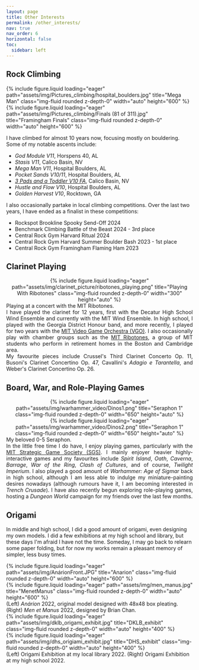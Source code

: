 ```yaml
---
layout: page
title: Other Interests
permalink: /other_interests/
nav: true
nav_order: 6
horizontal: false
toc:
  sidebar: left
---
```

<!-- _pages/other_interests.md -->

## Rock Climbing

<div class="row">
    <div class="col-sm mt-2 mt-md-0">
        {% include figure.liquid loading="eager" path="assets/img/Pictures_climbing/hospital_boulders.jpg" title="Mega Man" class="img-fluid rounded z-depth-0" width="auto" height="600" %}
    </div>
    <div class="col-sm mt-2 mt-md-0">
        {% include figure.liquid loading="eager" path="assets/img/Pictures_climbing/Finals (81 of 311).jpg" title="Framingham Finals" class="img-fluid rounded z-depth-0" width="auto" height="600" %}
    </div>
</div>

I have climbed for almost 10 years now, focusing mostly on bouldering. Some of my notable ascents include:

<ul>
  <li><em>God Module V11</em>, Horspens 40, AL</li>
  <li><em>Stasis V11</em>, Calico Basin, NV</li>
  <li><em>Mega Man V11</em>, Hospital Boulders, AL</li>
  <li><em>Pocket Sands V10/11</em>, Hospital Boulders, AL</li>
  <li><em><a href="https://www.mountainproject.com/area/200694491/candy-with-a-k-boulder-area">3 Pads and a Toddler V10 FA</a></em>, Calico Basin, NV</li>
  <li><em>Hustle and Flow V10</em>, Hospital Boulders, AL</li>
  <li><em>Golden Harvest V10</em>, Rocktown, GA</li>
</ul>

<p>I also occasionally partake in local climbing competitions. Over the last two years, I have ended as a finalist in these competitions:</p>

<ul>
  <li>Rockspot Brookline Spooky Send-Off 2024</li>
  <li>Benchmark Climbing Battle of the Beast 2024 - 3rd place</li>
  <li>Central Rock Gym Harvard Ritual 2024</li>
  <li>Central Rock Gym Harvard Summer Boulder Bash 2023 - 1st place</li>
  <li>Central Rock Gym Framingham Flaming Ham 2023</li>
</ul>
</div>

## Clarinet Playing
<div style="text-align: center;">
  {% include figure.liquid loading="eager" path="assets/img/clarinet_picture/ribotones_playing.png" title="Playing With Ribotones" class="img-fluid rounded z-depth-0" width="300" height="auto" %}
</div>
<div class="caption">
    Playing at a concert with the MIT Ribotones.
</div>

<div align="justify">
I have played the clarinet for 12 years, first with the Decatur High School Wind Ensemble and currently with the MIT Wind Ensemble. In high school, I played with the Georgia District Honour band, and more recently, I played for two years with the <a href="https://www.youtube.com/channel/UCVtU0-ALytaxlR68Tv8xZ2g">MIT Video Game Orchestra (VGO)</a>. I also occasionally play with chamber groups such as the <a href="https://ribotones.mit.edu">MIT Ribotones</a>, a group of MIT students who perform in retirement homes in the Boston and Cambridge area.
</div>

<div align="justify">
    My favourite pieces include Crussel's Third Clarinet Concerto Op. 11, Busoni's Clarinet Concertino Op. 47, Cavallini's <em>Adagio e Tarantella</em>, and Weber's Clarinet Concertino Op. 26.
</div>

## Board, War, and Role-Playing Games
<div style="text-align: center;">
      {% include figure.liquid loading="eager" path="assets/img/warhammer_video/Dinos1.png" title="Seraphon 1" class="img-fluid rounded z-depth-0" width="650" height="auto" %}
</div>  
<div style="text-align: center;">
      {% include figure.liquid loading="eager" path="assets/img/warhammer_video/Dinos2.png" title="Seraphon 1" class="img-fluid rounded z-depth-0" width="650" height="auto" %}
</div>  
<div class="caption">
    My beloved 0-5 Seraphon.
</div>

<div align="justify">
In the little free time I do have, I enjoy playing games, particularly with the <a href="https://www.mit.edu/~sgs/games/games.html">MIT Strategic Game Society (SGS)</a>. I mainly enjoyer heavier highly-interactive games and my favourites include <em>Spirit Island</em>, <em>Oath</em>, <em>Caverna</em>, <em>Barrage</em>, <em>War of the Ring</em>, <em>Clash of Cultures</em>, and of course, <em>Twilight Imperium</em>. I also played a good amount of <em>Warhammer: Age of Sigmar</em> back in high school, although I am less able to indulge my miniature-painting desires nowadays (although rumours have it, I am becoming interested in <em>Trench Crusade</em>). I have also recently begun exploring role-playing games, hosting a <em>Dungeon World</em> campaign for my friends over the last few months.
</div>

## Origami
In middle and high school, I did a good amount of origami, even designing my own models. I did a few exhibitions at my high school and library, but these days I'm afraid I have not the time. Someday, I may go back to relearn some paper folding, but for now my works remain a pleasant memory of simpler, less busy times. 

<div class="row">
    <div class="col-sm mt-2 mt-md-0">
        {% include figure.liquid loading="eager" path="assets/img/AnárionFront.JPG" title="Anarion" class="img-fluid rounded z-depth-0" width="auto" height="600" %}
    </div>
    <div class="col-sm mt-2 mt-md-0">
        {% include figure.liquid loading="eager" path="assets/img/men_manus.jpg" title="MenetManus" class="img-fluid rounded z-depth-0" width="auto" height="600" %}
    </div>
</div>
<div class="caption">
    (Left) <em>Anárion</em> 2022, original model designed with 48x48 box pleating. (Right) <em>Men et Manus</em> 2022, designed by Brian Chan.
</div>

<div class="row">
    <div class="col-sm mt-2 mt-md-0">
        {% include figure.liquid loading="eager" path="assets/img/dklb_origami_exhibit.jpg" title="DKLB_exhibit" class="img-fluid rounded z-depth-0" width="auto" height="400" %}
    </div>
    <div class="col-sm mt-2 mt-md-0">
        {% include figure.liquid loading="eager" path="assets/img/dhs_origiami_exhibit.jpg" title="DHS_exhibit" class="img-fluid rounded z-depth-0" width="auto" height="400" %}
    </div>
</div>
<div class="caption">
    (Left) Origami Exhibition at my local library 2022. (Right) Origami Exhibition at my high school 2022. 
</div>
